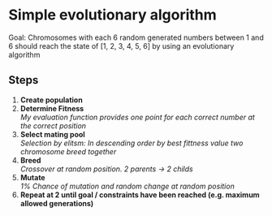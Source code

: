 # Simple evolutionary algorithm

Goal: Chromosomes with each 6 random generated numbers between 1 and 6 should reach the state of [1, 2, 3, 4, 5, 6] by using an evolutionary algorithm

## Steps
1. **Create population**
2. **Determine Fitness**  
*My evaluation function provides one point for each correct number at the correct position*
3. **Select mating pool**  
*Selection by elitsm: In descending order by best fittness value two chromosome breed together*
4. **Breed**  
*Crossover at random position. 2 parents -> 2 childs*
5. **Mutate**  
*1% Chance of mutation and random change at random position*
6. **Repeat at 2 until goal / constraints have been reached (e.g. maximum allowed generations)**  
